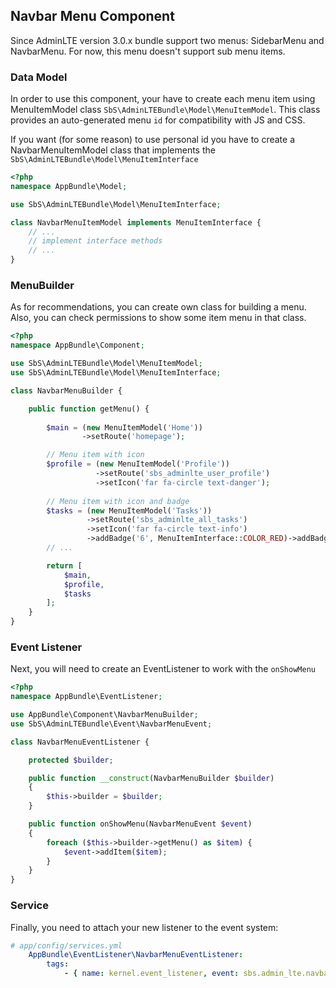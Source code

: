 ## Navbar Menu Component

Since AdminLTE version 3.0.x bundle support two menus: SidebarMenu and NavbarMenu. For now, this menu doesn't support sub menu items.

### Data Model
In order to use this component, your have to create each menu item using MenuItemModel class `SbS\AdminLTEBundle\Model\MenuItemModel`.
This class provides an auto-generated menu `id` for compatibility with JS and CSS.

If you want (for some reason) to use personal id you have to create a NavbarMenuItemModel class that implements the `SbS\AdminLTEBundle\Model\MenuItemInterface`

```php
<?php
namespace AppBundle\Model;

use SbS\AdminLTEBundle\Model\MenuItemInterface;

class NavbarMenuItemModel implements MenuItemInterface {
    // ...
    // implement interface methods
    // ...
}
```

### MenuBuilder
As for recommendations, you can create own class for building a menu. Also, you can check permissions to show some item menu in that class.

```php
<?php
namespace AppBundle\Component;

use SbS\AdminLTEBundle\Model\MenuItemModel;
use SbS\AdminLTEBundle\Model\MenuItemInterface;

class NavbarMenuBuilder {

    public function getMenu() {
        
        $main = (new MenuItemModel('Home'))
                ->setRoute('homepage');

        // Menu item with icon
        $profile = (new MenuItemModel('Profile'))
                   ->setRoute('sbs_adminlte_user_profile')
                   ->setIcon('far fa-circle text-danger');
        
        // Menu item with icon and badge
        $tasks = (new MenuItemModel('Tasks'))
                 ->setRoute('sbs_adminlte_all_tasks')
                 ->setIcon('far fa-circle text-info')
                 ->addBadge('6', MenuItemInterface::COLOR_RED)->addBadge('new');
        // ...

        return [
            $main,
            $profile,
            $tasks
        ];
    }
}
```

### Event Listener
Next, you will need to create an EventListener to work with the `onShowMenu`

```php
<?php
namespace AppBundle\EventListener;

use AppBundle\Component\NavbarMenuBuilder;
use SbS\AdminLTEBundle\Event\NavbarMenuEvent;

class NavbarMenuEventListener {

    protected $builder;

    public function __construct(NavbarMenuBuilder $builder)
    {
        $this->builder = $builder;
    }

    public function onShowMenu(NavbarMenuEvent $event)
    {
        foreach ($this->builder->getMenu() as $item) {
            $event->addItem($item);
        }
    }
}
```

### Service
Finally, you need to attach your new listener to the event system:

```yaml
# app/config/services.yml
    AppBundle\EventListener\NavbarMenuEventListener:
        tags:
            - { name: kernel.event_listener, event: sbs.admin_lte.navbar_menu, method: onShowMenu }
```
